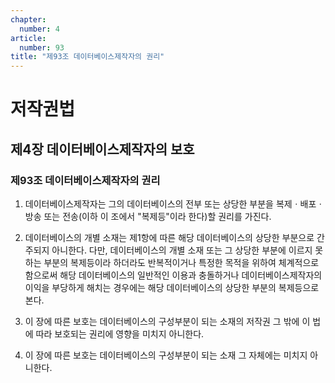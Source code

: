 ```yaml
---
chapter:
  number: 4
article:
  number: 93
title: "제93조 데이터베이스제작자의 권리"
---
```

# 저작권법

## 제4장 데이터베이스제작자의 보호

### 제93조 데이터베이스제작자의 권리

1. 데이터베이스제작자는 그의 데이터베이스의 전부 또는 상당한 부분을 복제ㆍ배포ㆍ방송 또는 전송(이하 이 조에서 "복제등"이라 한다)할 권리를 가진다.

2. 데이터베이스의 개별 소재는 제1항에 따른 해당 데이터베이스의 상당한 부분으로 간주되지 아니한다. 다만, 데이터베이스의 개별 소재 또는 그 상당한 부분에 이르지 못하는 부분의 복제등이라 하더라도 반복적이거나 특정한 목적을 위하여 체계적으로 함으로써 해당 데이터베이스의 일반적인 이용과 충돌하거나 데이터베이스제작자의 이익을 부당하게 해치는 경우에는 해당 데이터베이스의 상당한 부분의 복제등으로 본다.

3. 이 장에 따른 보호는 데이터베이스의 구성부분이 되는 소재의 저작권 그 밖에 이 법에 따라 보호되는 권리에 영향을 미치지 아니한다.

4. 이 장에 따른 보호는 데이터베이스의 구성부분이 되는 소재 그 자체에는 미치지 아니한다.
